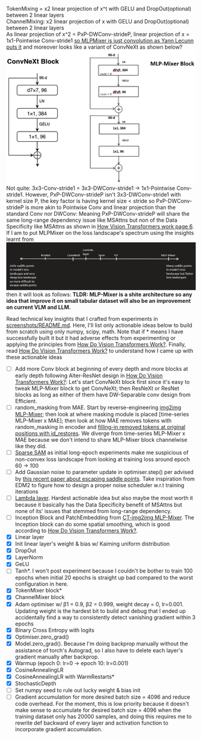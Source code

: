 TokenMixing = x2 linear projection of x^t with GELU and DropOut(optional) between 2 linear layers <br>
ChannelMixing: x2 linear projection of x with GELU and DropOut(optional) between 2 linear layers <br>
As linear projection of x^2 = PxP-DWConv-strideP, linear projection of x = 1x1-Pointwise Conv-stride1 [so MLPMixer is just convolution as Yann Lecunn puts it](https://x.com/ylecun/status/1390543133474234368?lang=en) and moreover looks like a variant of ConvNeXt as shown below? <br>
![image](https://github.com/Skimmable-Code-pls/MLPMixer_numpy/blob/main/screenshots/MLPMixer_is_badConvNeXt.png)
Not quite: 3x3-Conv-stride1 = 3x3-DWConv-stride1 -> 1x1-Pointwise Conv-stride1. However, PxP-DWConv-strideP isn't 3x3-DWConv-stride1 with kernel size P, the key factor is having kernel size < stride so PxP-DWConv-strideP is more akin to Pointwise Conv and linear projection than the standard Conv nor DWConv: Meaning PxP-DWConv-strideP will share the same long-range dependency issue like MSAttns but non of the Data Specificity like MSAttns as shown in [How Vision Transformers work page 6](https://openreview.net/forum?id=D78Go4hVcxO). If I am to put MLPMixer on the loss landscape's spectrum using the insights learnt from ![image](https://github.com/Skimmable-Code-pls/MLPMixer_numpy/blob/main/screenshots/loss_landscape_spectrum.png) then it will look as follows: **TLDR: MLP-Mixer is a shite architecture so any idea that improve it on small tabular dataset will also be an improvement on current VLM and LLM.**


 
Read technical key insights that I crafted from experiments in [screenshots/README.md](https://github.com/Skimmable-Code-pls/MLPMixer_numpy/blob/main/screenshots/README.md). Here, I'll list only actionable ideas below to build from scratch using only numpy, scipy, math. Note that if * means I have successfully built it but it had adverse effects from experimenting or applying the principles from [How Do Vision Transformers Work?](https://openreview.net/forum?id=D78Go4hVcxO). Finally, read [How Do Vision Transformers Work?](https://openreview.net/forum?id=D78Go4hVcxO) to understand how I came up with these actionable ideas <br>
- [ ] Add more Conv block at beginning of every depth and more blocks at early depth following Alter-ResNet design in [How Do Vision Transformers Work?](https://openreview.net/forum?id=D78Go4hVcxO): Let's start ConvNeXt block first since it's easy to tweak MLP-Mixer block to get ConvNeXt; then ResNeXt or ResNet blocks as long as either of them have DW-Separable conv design from Efficient.
- [ ] random_masking from MAE. Start by reverse-engineering [img2img MLP-Mixer](https://github.com/MLI-lab/imaging_MLPs); then look at where masking module is placed [time-series MLP-Mixer x MAE]; then look at how MAE removes tokens with random_masking in encoder and [filling-in removed tokens at original positions with id_restores](https://github.com/facebookresearch/mae/blob/main/models_mae.py#L172-L196). We diverge from time-series MLP-Mixer x MAE because we don't intend to share MLP-Mixer block channelwise like they did.
- [ ] [Sparse SAM](https://github.com/jjsrf/SSAM-NEURIPS2024) as initial long-epoch experiments make me suspicious of non-convex loss landscape from looking at training loss around epoch 60 -> 100
- [ ] Add Gaussian noise to parameter update in optimiser.step() per advised by [this recent paper about escaping saddle points](https://arxiv.org/pdf/2410.02017). Take inspiration from EDM2 to figure how to design a proper noise scheduler w.r.t training iterations
- [ ] [Lambda layer](https://arxiv.org/pdf/2102.08602). Hardest actionable idea but also maybe the most worth it because it basically has the Data Specificity benefit of MSAttns but none of its' issues that stemmed from long-range dependency.
- [ ] Inception Block and PatchEmbedding from [CT-img2img MLP-Mixer](https://arxiv.org/pdf/2402.17951). The Inception block can do some spatial smoothing, which is good according to [How Do Vision Transformers Work?](https://openreview.net/forum?id=D78Go4hVcxO).
- [x] Linear layer
- [x] Init linear layer's weight & bias w/ Kaiming uniform distribution
- [x] DropOut
- [x] LayerNorm
- [x] GeLU
- [ ] Tanh*. I won't post experiment because I couldn't be bother to train 100 epochs when initial 20 epochs is straight up bad compared to the worst configuration in here.
- [x] TokenMixer block*
- [x] ChannelMixer block
- [x] Adam optimiser w/ β1 = 0.9, β2 = 0.999, weight decay = 0, lr=0.001. Updating weight is the hardest bit to build and debug that I ended up accidentally find a way to consistently detect vanishing gradient within 3 epochs
- [x] Binary Cross Entropy with logits
- [x] Optimiser.zero_grad()
- [x] Model.zero_grad(). Because I'm doing backprop manually without the assistance of torch's Autograd, so I also have to delete each layer's gradient manually after backprop. 
- [x] Warmup (epoch 0: lr=0 -> epoch 10: lr=0.001)
- [x] CosineAnnealingLR
- [x] CosineAnnealingLR with WarmRestarts*
- [x] StochasticDepth
- [ ] Set numpy seed to rule out lucky weight & bias init
- [ ] Gradient accumulation for more desired batch size = 4096 and reduce code overhead. For the moment, this is low priority because it doesn't make sense to accumulate for desired batch size = 4096 when the training dataset only has 20000 samples, and doing this requires me to rewrite def backward of every layer and activation function to incorporate gradient accumulation.
